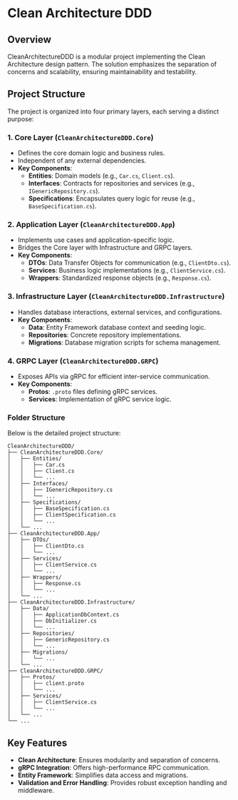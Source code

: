 # Clean Architecture DDD 

## Overview
CleanArchitectureDDD is a modular project implementing the Clean Architecture design pattern. The solution emphasizes the separation of concerns and scalability, ensuring maintainability and testability.

## Project Structure
The project is organized into four primary layers, each serving a distinct purpose:

### 1. **Core Layer (`CleanArchitectureDDD.Core`)**
   - Defines the core domain logic and business rules.
   - Independent of any external dependencies.
   - **Key Components**:
     - **Entities**: Domain models (e.g., `Car.cs`, `Client.cs`).
     - **Interfaces**: Contracts for repositories and services (e.g., `IGenericRepository.cs`).
     - **Specifications**: Encapsulates query logic for reuse (e.g., `BaseSpecification.cs`).

### 2. **Application Layer (`CleanArchitectureDDD.App`)**
   - Implements use cases and application-specific logic.
   - Bridges the Core layer with Infrastructure and GRPC layers.
   - **Key Components**:
     - **DTOs**: Data Transfer Objects for communication (e.g., `ClientDto.cs`).
     - **Services**: Business logic implementations (e.g., `ClientService.cs`).
     - **Wrappers**: Standardized response objects (e.g., `Response.cs`).

### 3. **Infrastructure Layer (`CleanArchitectureDDD.Infrastructure`)**
   - Handles database interactions, external services, and configurations.
   - **Key Components**:
     - **Data**: Entity Framework database context and seeding logic.
     - **Repositories**: Concrete repository implementations.
     - **Migrations**: Database migration scripts for schema management.

### 4. **GRPC Layer (`CleanArchitectureDDD.GRPC`)**
   - Exposes APIs via gRPC for efficient inter-service communication.
   - **Key Components**:
     - **Protos**: `.proto` files defining gRPC services.
     - **Services**: Implementation of gRPC service logic.

### Folder Structure
Below is the detailed project structure:

```
CleanArchitectureDDD/
├── CleanArchitectureDDD.Core/
│   ├── Entities/
│   │   ├── Car.cs
│   │   ├── Client.cs
│   │   └── ...
│   ├── Interfaces/
│   │   ├── IGenericRepository.cs
│   │   └── ...
│   ├── Specifications/
│   │   ├── BaseSpecification.cs
│   │   ├── ClientSpecification.cs
│   │   └── ...
│   └── ...
├── CleanArchitectureDDD.App/
│   ├── DTOs/
│   │   ├── ClientDto.cs
│   │   └── ...
│   ├── Services/
│   │   ├── ClientService.cs
│   │   └── ...
│   ├── Wrappers/
│   │   ├── Response.cs
│   │   └── ...
│   └── ...
├── CleanArchitectureDDD.Infrastructure/
│   ├── Data/
│   │   ├── ApplicationDbContext.cs
│   │   ├── DbInitializer.cs
│   │   └── ...
│   ├── Repositories/
│   │   ├── GenericRepository.cs
│   │   └── ...
│   ├── Migrations/
│   │   └── ...
│   └── ...
├── CleanArchitectureDDD.GRPC/
│   ├── Protos/
│   │   ├── client.proto
│   │   └── ...
│   ├── Services/
│   │   ├── ClientService.cs
│   │   └── ...
│   └── ...
└── ...
```

## Key Features
- **Clean Architecture**: Ensures modularity and separation of concerns.
- **gRPC Integration**: Offers high-performance RPC communication.
- **Entity Framework**: Simplifies data access and migrations.
- **Validation and Error Handling**: Provides robust exception handling and middleware.



